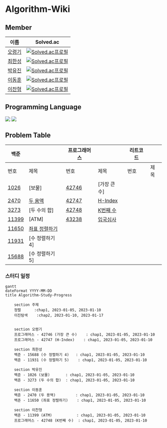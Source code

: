 # Algorithm-Wiki

## Member
|이름|Solved.ac|
|--|--|
|[오령기](https://github.com/ryeongee)|[![Solved.ac프로필](http://mazassumnida.wtf/api/mini/generate_badge?boj=ryeongee21)](https://solved.ac/)|
|[최한성](https://github.com/hansung0904)|[![Solved.ac프로필](http://mazassumnida.wtf/api/mini/generate_badge?boj=hsgod)](https://solved.ac/)|
|[박유진](https://github.com/Iam-YJ)|[![Solved.ac프로필](http://mazassumnida.wtf/api/mini/generate_badge?boj=yujin353)](https://solved.ac/)|
|[이동훈](https://github.com/darkblose)|[![Solved.ac프로필](http://mazassumnida.wtf/api/mini/generate_badge?boj=darkblose)](https://solved.ac/darkblose)|
|[이찬형](https://github.com/LEECHANHYUNG)|[![Solved.ac프로필](http://mazassumnida.wtf/api/mini/generate_badge?boj=lch7215)](https://solved.ac/)|

## Programming Language
<img src="https://img.shields.io/badge/java-007396?style=for-the-badge&logo=java&logoColor=white">
<img src="https://img.shields.io/badge/JavaScript-F7DF1E?style=for-the-badge&logo=JavaScript&logoColor=black">

## Problem Table

| 백준                                           |                                                                                                                                                | 프로그래머스                                                                   |                                                                                                                                 | 리트코드 |      |
|------------------------------------------------|------------------------------------------------------------------------------------------------------------------------------------------------|--------------------------------------------------------------------------|---------------------------------------------------------------------------------------------------------------------------------|----------|------|
| 번호                                           | 제목                                                                                                                                             | 번호                                                                       | 제목                                                                                                                              | 번호     | 제목 |
| [1026](https://www.acmicpc.net/problem/1026)   | [보물]                                                                                                                                           | [42746](https://school.programmers.co.kr/learn/courses/30/lessons/42746) | [가장 큰 수]                                                                                                                        |          |      |
| [2470](https://www.acmicpc.net/problem/2470)   | [두 용액](https://github.com/Hell-O-Algorithm/Algorithm-Wiki/blob/main/Baekjoon/Donghun/src/main/java/com/algorithm/baekjun/sort/No2470.java)     | [42747](https://school.programmers.co.kr/learn/courses/30/lessons/42747) | [H-Index](https://github.com/Hell-O-Algorithm/Algorithm-Wiki/blob/main/Programmers/Ryeongee/Programmers%20(lv2)%20H-index.java) |          |      |
| [3273](https://www.acmicpc.net/problem/3273)   | [두 수의 합]                                                                                                                                       | [42748](https://school.programmers.co.kr/learn/courses/30/lessons/42748) | [K번째 수](https://github.com/Hell-O-Algorithm/Algorithm-Wiki/blob/main/Programmers/Ryeongee/K%EB%B2%88%EC%A7%B8%EC%88%98.java)    |          |      |
| [11399](https://www.acmicpc.net/problem/11399) | [ATM]                                                                                                                                          | [43238](https://school.programmers.co.kr/learn/courses/30/lessons/43238) | [입국심사](https://github.com/Hell-O-Algorithm/Algorithm-Wiki/blob/main/Programmers/Ryeongee/Programmers43238.py)                    |          |      |
| [11650](https://www.acmicpc.net/problem/11650) | [좌표 정렬하기](https://github.com/Hell-O-Algorithm/Algorithm-Wiki/blob/main/Baekjoon/Donghun/src/main/java/com/algorithm/baekjun/sort/No11650.java) |                                                                          |                                                                                                                                 |          |      |
| [11931](https://www.acmicpc.net/problem/11931) | [수 정렬하기 4]                                                                                                                                     |                                                                          |                                                                                                                                 |          |      |
| [15688](https://www.acmicpc.net/problem/15688) | [수 정렬하기 5]                                                                                                                                     |                                                                          |                                                                                                                                 |          |      |

### 스터디 일정

```mermaid
gantt
dateFormat YYYY-MM-DD
title Algorithm-Study-Progress

    section 주제
    정렬      :chap1, 2023-01-05, 2023-01-10
    이진탐색    :chap2, 2023-01-10, 2023-01-17
    

    section 오령기
    프로그래머스 - 42746 (가장 큰 수)    : chap1, 2023-01-05, 2023-01-10
    프로그래머스 - 42747 (H-Index)    : chap1, 2023-01-05, 2023-01-10

    section 최한성
    백준 - 15688 (수 정렬하기 4)   : chap1, 2023-01-05, 2023-01-10
    백준 - 11931 (수 정렬하기 5)    : chap1, 2023-01-05, 2023-01-10
    
    section 박유진
    백준 - 1026 (보물)       : chap1, 2023-01-05, 2023-01-10
    백준 - 3273 (두 수의 합)  : chap1, 2023-01-05, 2023-01-10
    
    section 이동훈
    백준 - 2470 (두 용액)         : chap1, 2023-01-05, 2023-01-10
    백준 - 11650 (좌표 정렬하기)    : chap1, 2023-01-05, 2023-01-10
    
    section 이찬형
    백준 - 11399 (ATM)           : chap1, 2023-01-05, 2023-01-10
    프로그래머스 - 42748 (K번째 수)  : chap1, 2023-01-05, 2023-01-10

```
